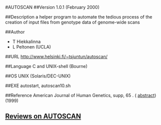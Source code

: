 #AUTOSCAN
##Version
1.0.1 (February 2000)

##Description
a helper program to automate the tedious process of the creation of input files from genotype data of genome-wide scans

##Author
* T Hiekkalinna
* L Peltonen (UCLA)

##URL
http://www.helsinki.fi/~tsjuntun/autoscan/

##Language
C and UNIX-shell (Bourne)

##OS
UNIX (Solaris/DEC-UNIX)

##EXE
autostart, autoscan10.sh

##Reference
American Journal of Human Genetics, supp, 65 . ( [abstract](http://www.jurgott.org/linkage/absAUTOSCAN_AJHG99.htm)) (1999)


## [Reviews on AUTOSCAN](https://github.com/gaow/genetic-analysis-software/issues/30)